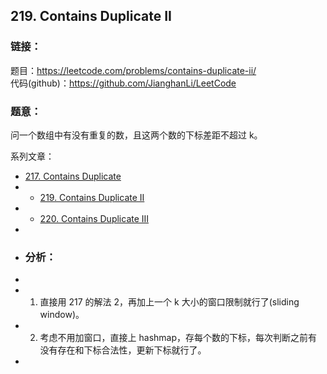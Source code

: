 ## 219. Contains Duplicate II

### **链接**：
题目：https://leetcode.com/problems/contains-duplicate-ii/  
代码(github)：https://github.com/JianghanLi/LeetCode

### **题意**：

问一个数组中有没有重复的数，且这两个数的下标差距不超过 k。  

系列文章：

- [217. Contains Duplicate](https://leetcode.com/problems/contains-duplicate)
- - [219. Contains Duplicate II](https://leetcode.com/problems/contains-duplicate-ii/)
- - [220. Contains Duplicate III](https://leetcode.com/problems/contains-duplicate-iii/)
-
- ### **分析**：
-
- 1. 直接用 217 的解法 2，再加上一个 k 大小的窗口限制就行了(sliding window)。
- 2. 考虑不用加窗口，直接上 hashmap，存每个数的下标，每次判断之前有没有存在和下标合法性，更新下标就行了。
-
